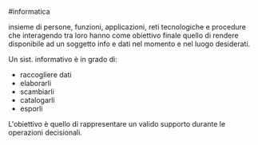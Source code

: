 #informatica

insieme di persone, funzioni, applicazioni, reti tecnologiche e procedure che interagendo tra loro hanno come obiettivo finale quello di rendere disponibile ad un soggetto info e dati nel momento e nel luogo desiderati.

Un sist. informativo è in grado di:
- raccogliere dati
- elaborarli
- scambiarli
- catalogarli
- esporli

L'obiettivo è quello di rappresentare un valido supporto durante le operazioni decisionali.